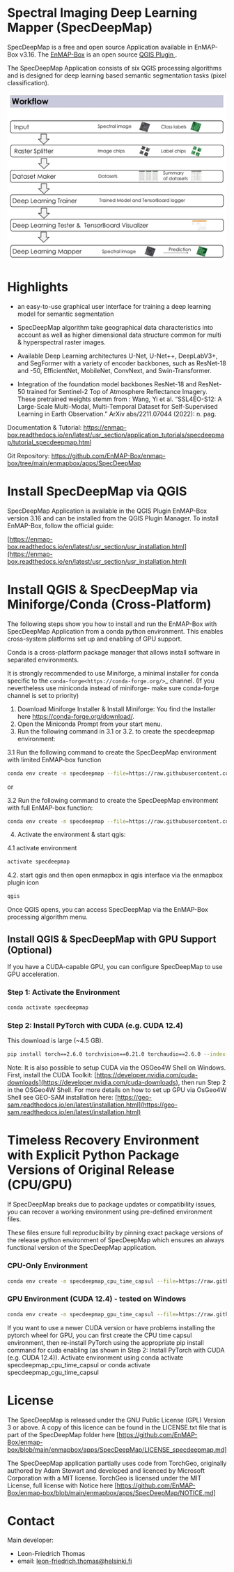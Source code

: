 # Spectral Imaging Deep Learning Mapper (SpecDeepMap)

SpecDeepMap is a free and open source Application available in EnMAP-Box v3.16. The [EnMAP-Box](https://enmap-box.readthedocs.io/en/latest/index.html) is an open source [QGIS Plugin ](https://www.qgis.org).

The SpecDeepMap Application consists of six QGIS processing algorithms and is designed for deep learning based semantic segmentation tasks (pixel classification).  

<img src="1_SpecDeepMap_Overview.jpg" alt="Workflow" width="600"/>

# Highlights

* an easy-to-use graphical user interface for training a deep learning model for semantic segmentation

* SpecDeepMap algorithm take geographical data characteristics into account as well as higher dimensional data structure common for multi & hyperspectral raster images.

* Available Deep Learning architectures  U-Net, U-Net++, DeepLabV3+, and SegFormer with a variety of encoder backbones, such as ResNet-18 and -50, EfficientNet, MobileNet, ConvNext, and Swin-Transformer. 

* Integration of the foundation model backbones ResNet-18 and ResNet-50 trained for Sentinel-2 Top of Atmosphere Reflectance Imagery. These pretrained weights stemm from : Wang, Yi et al. “SSL4EO-S12: A Large-Scale Multi-Modal, Multi-Temporal Dataset for Self-Supervised Learning in Earth Observation.” ArXiv abs/2211.07044 (2022): n. pag. 

Documentation & Tutorial: https://enmap-box.readthedocs.io/en/latest/usr_section/application_tutorials/specdeepmap/tutorial_specdeepmap.html

Git Repository: https://github.com/EnMAP-Box/enmap-box/tree/main/enmapbox/apps/SpecDeepMap


# Install SpecDeepMap via QGIS

SpecDeepMap Application is available in the QGIS Plugin EnMAP-Box version 3.16 and can be installed from the QGIS Plugin Manager.
To install EnMAP-Box, follow the official guide:

[https://enmap-box.readthedocs.io/en/latest/usr_section/usr_installation.html](https://enmap-box.readthedocs.io/en/latest/usr_section/usr_installation.html)


# Install QGIS & SpecDeepMap via Miniforge/Conda (Cross-Platform)

The following steps show you how to install and run the EnMAP-Box with SpecDeepMap Application from a conda python environment. This enables cross-system platforms set up and enabling of GPU support.

Conda is a cross-platform package manager that allows install software in separated environments.

It is strongly recommended to use Miniforge, a minimal installer for conda specific to the `conda-forge<https://conda-forge.org/>`_ channel.
(If you nevertheless use miniconda instead of miniforge- make sure conda-forge channel is set to priority)

1. Download Miniforge Installer & Install Miniforge: You find the Installer here <https://conda-forge.org/download/>.
2. Open the Miniconda Prompt from your start menu.
3. Run the following command in 3.1 or 3.2. to create the specdeepmap environment:

3.1 Run the following command to create the SpecDeepMap environment with limited EnMAP-box function
```bash
conda env create -n specdeepmap --file=https://raw.githubusercontent.com/EnMAP-Box/enmap-box/main/enmapbox/apps/SpecDeepMap/conda_envs/enmapbox_specdeepmap.yml
```

or 

3.2 Run the following command to create the SpecDeepMap environment with full EnMAP-box function:

```bash
conda env create -n specdeepmap --file=https://raw.githubusercontent.com/EnMAP-Box/enmap-box/main/enmapbox/apps/SpecDeepMap/conda_envs/enmapbox_full_latest.yml
```

4. Activate the environment & start qgis:

4.1 activate environment
```bash
activate specdeepmap
```
4.2. start qgis and then open enmapbox in qgis interface via the enmapbox plugin icon
```bash
qgis
```

Once QGIS opens, you can access SpecDeepMap via the EnMAP-Box processing algorithm menu.

## Install QGIS & SpecDeepMap with GPU Support (Optional)

If you have a CUDA-capable GPU, you can configure SpecDeepMap to use GPU acceleration.

### Step 1: Activate the Environment

```bash
conda activate specdeepmap
```

### Step 2: Install PyTorch with CUDA (e.g. CUDA 12.4)

This download is large (\~4.5 GB).

```bash
pip install torch==2.6.0 torchvision==0.21.0 torchaudio==2.6.0 --index-url https://download.pytorch.org/whl/cu124 --force-reinstall
```

Note: It is also possible to setup  CUDA via the OSGeo4W Shell on Windows. First, install the CUDA Toolkit: [https://developer.nvidia.com/cuda-downloads](https://developer.nvidia.com/cuda-downloads), then run Step 2 in the OSGeo4W Shell.
For more details on how to set up GPU via OsGeo4W Shell see GEO-SAM installation here: [https://geo-sam.readthedocs.io/en/latest/installation.html](https://geo-sam.readthedocs.io/en/latest/installation.html)

# Timeless Recovery Environment with Explicit Python Package Versions of Original Release (CPU/GPU) 

If SpecDeepMap breaks due to package updates or compatibility issues, you can recover a working environment using pre-defined environment files.

These files ensure full reproducibility by pinning exact package versions of the release python environment of SpecDeepMap which ensures an always functional version of the SpecDeepMap application.

### CPU-Only Environment

```bash
conda env create -n specdeepmap_cpu_time_capsul --file=https://raw.githubusercontent.com/EnMAP-Box/enmap-box/main/enmapbox/apps/SpecDeepMap/conda_envs/specdeepmap_cpu_time_capsul.yml
```

### GPU Environment (CUDA 12.4) - tested on Windows

```bash
conda env create -n specdeepmap_gpu_time_capsul --file=https://raw.githubusercontent.com/EnMAP-Box/enmap-box/main/enmapbox/apps/SpecDeepMap/conda_envs/specdeepmap_gpu_time_capsul.yml
```

If you want to use a newer CUDA version or have problems installing the pytorch wheel for GPU, you can first create the CPU time capsul environment, then re-install PyTorch using the appropriate pip install command for cuda enabling (as shown in Step 2: Install PyTorch with CUDA (e.g. CUDA 12.4)).
Activate environment using conda activate specdeepmap_cpu_time_capsul or conda activate specdeepmap_cgu_time_capsul 

# License

The SpecDeepMap is released under the GNU Public License (GPL) Version 3 or above. A copy of this licence can be found in
the LICENSE.txt file that is part of the SpecDeepMap folder here [https://github.com/EnMAP-Box/enmap-box/blob/main/enmapbox/apps/SpecDeepMap/LICENSE_specdeepmap.md] 

The SpecDeepMap application partially uses code from TorchGeo, originally authored by Adam Stewart and developed and licenced by Microsoft Corporation with a MIT license. 
TorchGeo is licensed under the MIT License, full license with Notice here [https://github.com/EnMAP-Box/enmap-box/blob/main/enmapbox/apps/SpecDeepMap/NOTICE.md]

# Contact 

Main developer: 

* Leon-Friedrich Thomas
* email: leon-friedrich.thomas@helsinki.fi



